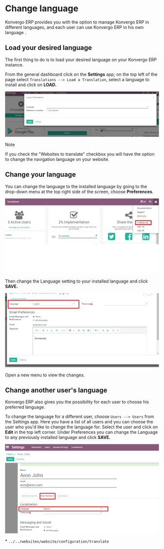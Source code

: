 # Change language

Konvergo ERP provides you with the option to manage Konvergo ERP in different languages,
and each user can use Konvergo ERP in his own language .

## Load your desired language

The first thing to do is to load your desired language on your Konvergo ERP
instance.

From the general dashboard click on the **Settings** app; on the top
left of the page select `Translations --> Load a Translation`, select a
language to install and click on **LOAD.**

<img src="language/choose_language01.png" class="align-center"
alt="image" />

> [!NOTE]
> If you check the "Websites to translate" checkbox you will have the
> option to change the navigation language on your website.

## Change your language

You can change the language to the installed language by going to the
drop-down menu at the top right side of the screen, choose
**Preferences**.

<img src="language/choose_language02.png" class="align-center"
alt="image" />

Then change the Language setting to your installed language and click
**SAVE.**

<img src="language/choose_language03.png" class="align-center"
alt="image" />

Open a new menu to view the changes.

## Change another user's language

Konvergo ERP also gives you the possibility for each user to choose his
preferred language.

To change the language for a different user, choose `Users --> Users`
from the Settings app. Here you have a list of all users and you can
choose the user who you'd like to change the language for. Select the
user and click on **Edit** in the top left corner. Under Preferences you
can change the Language to any previously installed language and click
**SAVE.**

<img src="language/choose_language04.png" class="align-center"
alt="image" />

<div class="seealso">

\* `../../websites/website/configuration/translate`

</div>
